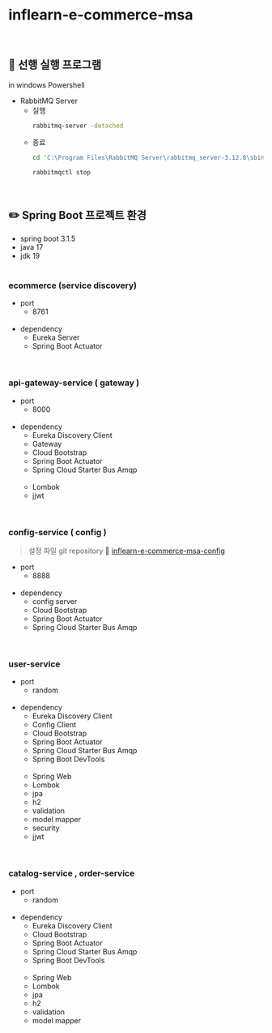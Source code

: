 # inflearn-e-commerce-msa

<br>

## 🔎️ 선행 실행 프로그램
in windows Powershell
- RabbitMQ Server
  - 실행
    ```bash
    rabbitmq-server -detached 
    ```
  - 종료
    ```bash
    cd 'C:\Program Files\RabbitMQ Server\rabbitmq_server-3.12.8\sbin'
    ```
    ```bash
    rabbitmqctl stop
    ```

<br>

## ✏️ Spring Boot 프로젝트 환경
- spring boot 3.1.5  
- java 17  
- jdk 19 <br><br>  

### ecommerce (service discovery)
- port 
    - 8761  <br><br>  
- dependency   
    - Eureka Server  
    - Spring Boot Actuator

<br>

### api-gateway-service  ( gateway )
- port 
    - 8000 <br><br>  
- dependency   
    - Eureka Discovery Client  
    - Gateway
    - Cloud Bootstrap
    - Spring Boot Actuator
    - Spring Cloud Starter Bus Amqp <br><br>
    - Lombok
    - jjwt  

<br>

### config-service  ( config )
> 설정 파일 git repository 🔗 [inflearn-e-commerce-msa-config](https://github.com/zhyunk/inflearn-e-commerce-msa-config)

- port 
    - 8888 <br><br>  
- dependency   
    - config server
    - Cloud Bootstrap
    - Spring Boot Actuator
    - Spring Cloud Starter Bus Amqp

<br>

### user-service 
- port 
    - random  <br><br>  
- dependency   
    - Eureka Discovery Client  
    - Config Client
    - Cloud Bootstrap
    - Spring Boot Actuator
    - Spring Cloud Starter Bus Amqp
    - Spring Boot DevTools   <br><br>
    - Spring Web  
    - Lombok  
    - jpa 
    - h2 
    - validation
    - model mapper 
    - security
    - jjwt  

<br>

### catalog-service , order-service 
- port 
    - random  <br><br>  
- dependency   
    - Eureka Discovery Client  
    - Cloud Bootstrap
    - Spring Boot Actuator
    - Spring Cloud Starter Bus Amqp
    - Spring Boot DevTools   <br><br>
    - Spring Web  
    - Lombok  
    - jpa 
    - h2 
    - validation
    - model mapper 

<br>
<br>
